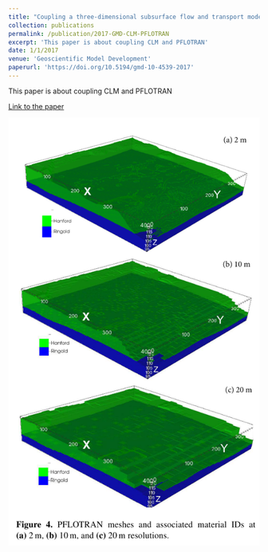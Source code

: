 ```yaml
---
title: "Coupling a three-dimensional subsurface flow and transport model with a land surface model to simulate stream-aquifer-land interactions "
collection: publications
permalink: /publication/2017-GMD-CLM-PFLOTRAN
excerpt: 'This paper is about coupling CLM and PFLOTRAN'
date: 1/1/2017
venue: 'Geoscientific Model Development'
paperurl: 'https://doi.org/10.5194/gmd-10-4539-2017'
---
```

This paper is about coupling CLM and PFLOTRAN

[Link to the paper](https://doi.org/10.5194/gmd-10-4539-2017)

![image](../images/papers/2017-GMD-CLM-PFLOTRAN.png)
